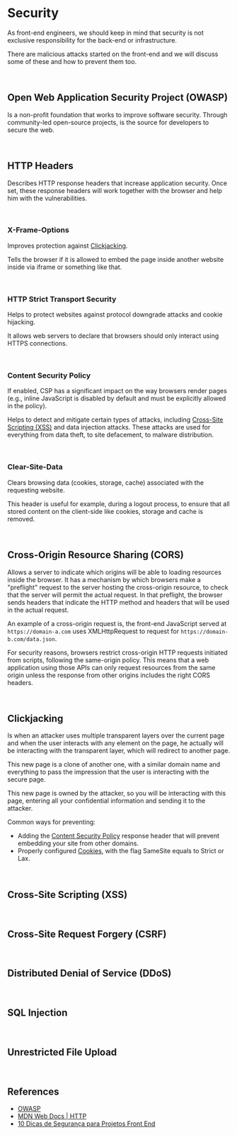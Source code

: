 # Security

As front-end engineers, we should keep in mind that security is not exclusive responsibility for the back-end or infrastructure.

There are malicious attacks started on the front-end and we will discuss some of these and how to prevent them too.

<br>

## Open Web Application Security Project (OWASP)

Is a non-profit foundation that works to improve software security. Through community-led open-source projects, is the source for developers to secure the web.

<br>

## HTTP Headers

Describes HTTP response headers that increase application security. Once set, these response headers will work together with the browser and help him with the vulnerabilities.

<br>

### X-Frame-Options

Improves protection against [Clickjacking](#clickjacking).

Tells the browser if it is allowed to embed the page inside another website inside via iframe or something like that.

<br>

### HTTP Strict Transport Security

Helps to protect websites against protocol downgrade attacks and cookie hijacking.

It allows web servers to declare that browsers should only interact using HTTPS connections.

<br>

### Content Security Policy

If enabled, CSP has a significant impact on the way browsers render pages (e.g., inline JavaScript is disabled by default and must be explicitly allowed in the policy).

Helps to detect and mitigate certain types of attacks, including [Cross-Site Scripting (XSS)](#cross-site-scripting-xss) and data injection attacks. These attacks are used for everything from data theft, to site defacement, to malware distribution.

<br>

### Clear-Site-Data

Clears browsing data (cookies, storage, cache) associated with the requesting website.

This header is useful for example, during a logout process, to ensure that all stored content on the client-side like cookies, storage and cache is removed.

<br>

## Cross-Origin Resource Sharing (CORS)

Allows a server to indicate which origins will be able to loading resources inside the browser. It has a mechanism by which browsers make a "preflight" request to the server hosting the cross-origin resource, to check that the server will permit the actual request. In that preflight, the browser sends headers that indicate the HTTP method and headers that will be used in the actual request.

An example of a cross-origin request is, the front-end JavaScript served at `https://domain-a.com` uses XMLHttpRequest to request for `https://domain-b.com/data.json`.

For security reasons, browsers restrict cross-origin HTTP requests initiated from scripts, following the same-origin policy. This means that a web application using those APIs can only request resources from the same origin unless the response from other origins includes the right CORS headers.

<br>

## Clickjacking

Is when an attacker uses multiple transparent layers over the current page and when the user interacts with any element on the page, he actually will be interacting with the transparent layer, which will redirect to another page.

This new page is a clone of another one, with a similar domain name and everything to pass the impression that the user is interacting with the secure page.

This new page is owned by the attacker, so you will be interacting with this page, entering all your confidential information and sending it to the attacker.

Common ways for preventing:

- Adding the [Content Security Policy](#content-security-policy) response header that will prevent embedding your site from other domains.
- Properly configured [Cookies](../localstorage-sessionstorage-cookies/README.md#cookies), with the flag SameSite equals to Strict or Lax.

<br>

## Cross-Site Scripting (XSS)

<br>

## Cross-Site Request Forgery (CSRF)

<br>

## Distributed Denial of Service (DDoS)

<br>

## SQL Injection

<br>

## Unrestricted File Upload

<br>

## References

- [OWASP](https://owasp.org/)
- [MDN Web Docs | HTTP](https://developer.mozilla.org/en-US/docs/Web/HTTP)
- [10 Dicas de Segurança para Projetos Front End](https://dev.to/felipperegazio/10-dicas-de-seguranca-para-projetos-front-end-2385)
